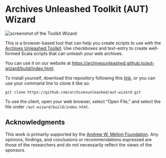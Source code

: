 # Archives Unleashed Toolkit (AUT) Wizard

![screenshot of the Toolkit Wizard](https://user-images.githubusercontent.com/3834704/33250450-94d0cef2-d2fe-11e7-8918-108290798b0e.png)

This is a browser-based tool that can help you create scripts to use with the [Archives Unleashed Toolkit](http://archivesunleashed.org/aut/). Use checkboxes and text-entry to create well-formed Scala scripts that can unleash your web archives.

You can use it on our website at <https://archivesunleashed.github.io/aut-wizard/build/index.html>. 

To install yourself, download this repository following this [link](https://github.com/archivesunleashed/aut-wizard/archive/master.zip), or you can use your command line to clone it like so:

```
git clone https://github.com/archivesunleashed/aut-wizard.git
```

To use the client, open your web browser, select "Open File," and select the file under `/aut-wizard/build/index.html`.

## Acknowledgments

This work is primarily supported by the [Andrew W. Mellon Foundation](https://uwaterloo.ca/arts/news/multidisciplinary-project-will-help-historians-unlock). Any opinions, findings, and conclusions or recommendations expressed are those of the researchers and do not necessarily reflect the views of the sponsors.
